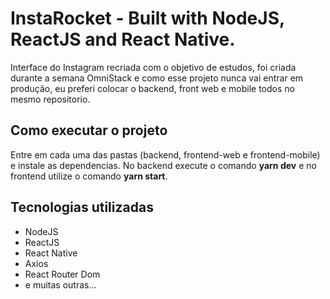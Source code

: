 # InstaRocket - Built with NodeJS, ReactJS and React Native.

Interface do Instagram recriada com  o objetivo de estudos, foi criada durante a semana OmniStack e
como esse projeto nunca vai entrar em produção, eu preferi colocar o backend, front web e mobile todos no mesmo repositorio.

## Como executar o projeto

Entre em cada uma das pastas (backend, frontend-web e frontend-mobile) e instale as dependencias. No backend execute o comando <strong>yarn dev</strong> e
no frontend utilize o comando <strong>yarn start</strong>.

## Tecnologias utilizadas

 - NodeJS
 - ReactJS
 - React Native
 - Axios
 - React Router Dom
 - e muitas outras...
